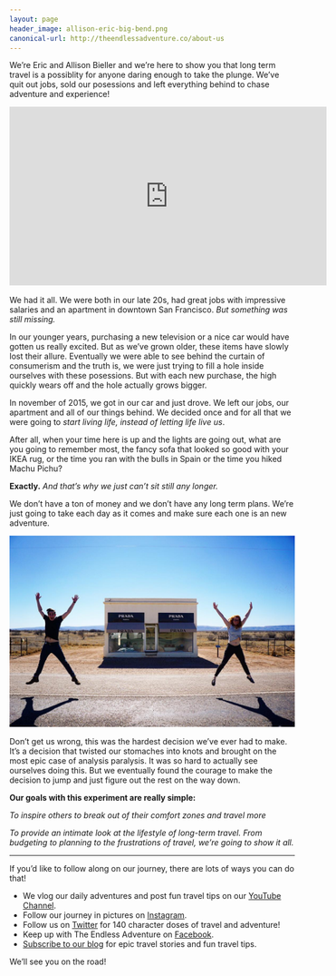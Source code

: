 ```yaml
---
layout: page
header_image: allison-eric-big-bend.png
canonical-url: http://theendlessadventure.co/about-us
---
```


We’re Eric and Allison Bieller and we’re here to show you that long term travel is a possiblity for anyone daring enough to take the plunge. We’ve quit out jobs, sold our posessions and left everything behind to chase adventure and experience!

<iframe width="560" height="315" src="https://www.youtube.com/embed/Qm7a1IA7oQ8" frameborder="0" allowfullscreen></iframe>

We had it all. We were both in our late 20s, had great jobs with impressive salaries and an apartment in downtown San Francisco. *But something was still missing.*

In our younger years, purchasing a new television or a nice car would have gotten us really excited. But as we’ve grown older, these items have slowly lost their allure. Eventually we were able to see behind the curtain of consumerism and the truth is, we were just trying to fill a hole inside ourselves with these posessions. But with each new purchase, the high quickly wears off and the hole actually grows bigger.

In november of 2015, we got in our car and just drove. We left our jobs, our apartment and all of our things behind. We decided once and for all that we were going to *start living life, instead of letting life live us*.

After all, when your time here is up and the lights are going out, what are you going to remember most, the fancy sofa that looked so good with your IKEA rug, or the time you ran with the bulls in Spain or the time you hiked Machu Pichu?

**Exactly.** *And that’s why we just can’t sit still any longer.*

We don’t have a ton of money and we don’t have any long term plans. We’re just going to take each day as it comes and make sure each one is an new adventure.

![prada marfa](/images/uploads/prada-marfa.jpg)

Don’t get us wrong, this was the hardest decision we’ve ever had to make. It’s a decision that twisted our stomaches into knots and brought on the most epic case of analysis paralysis. It was so hard to actually see ourselves doing this. But we eventually found the courage to make the decision to jump and just figure out the rest on the way down.

**Our goals with this experiment are really simple:**

*To inspire others to break out of their comfort zones and travel more*

*To provide an intimate look at the lifestyle of long-term travel. From budgeting to planning to the frustrations of travel, we’re going to show it all.*

----

If you’d like to follow along on our journey, there are lots of ways you can do that!

- We vlog our daily adventures and post fun travel tips on our [YouTube Channel](https://www.youtube.com/c/TheEndlessAdventure?sub_confirmation=1).
- Follow our journey in pictures on [Instagram](instagram.com/theendlessadventure/).
- Follow us on [Twitter](https://twitter.com/The_Endless_A) for 140 character doses of travel and adventure!
- Keep up with The Endless Adventure on [Facebook](https://www.facebook.com/TheEndlessAdventurers/).
- [Subscribe to our blog](http://conversational.us6.list-manage.com/subscribe?u=f210e827b5997f97a4c359077&id=cbb27cac9e) for epic travel stories and fun travel tips.

We’ll see you on the road!
